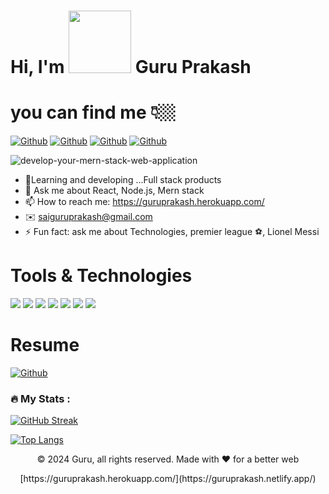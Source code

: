                                                                                                                
# Hi, I'm <img src="https://raw.githubusercontent.com/nixin72/nixin72/master/wave.gif" width="100" height="100">  Guru Prakash

                 

# you can find me 👇🏼
[<img alt="Github" src="https://img.shields.io/badge/GitHub-%2312100E.svg?&style=for-the-badge&logo=Github&logoColor=white" />](https://github.com/guru2711) [<img alt="Github" src="https://img.shields.io/badge/twitter-%231DA1F2.svg?&style=for-the-badge&logo=twitter&logoColor=white" />](https://twitter.com/saiguruprakash) 
[<img alt="Github" src="https://img.shields.io/badge/LinkedIn-%2312100E.svg?&style=for-the-badge&logo=LinkedIn&logoColor=white" />](https://www.linkedin.com/in/guru-prakash/)
[<img alt="Github" src="https://img.shields.io/badge/portfolio-%2312100E.svg?&style=for-the-badge&logo=portfolio&logoColor=white" />](https://guruprakash.netlify.app/)

![develop-your-mern-stack-web-application](https://user-images.githubusercontent.com/59472229/142756932-9d8dd4b1-a740-45b0-aa08-29a8e0c63729.jpg)



-  🌱Learning and developing  ...Full stack products
- 💬 Ask me about React, Node.js, Mern stack
- 📫 How to reach me: https://guruprakash.herokuapp.com/
- ✉️ saiguruprakash@gmail.com
- ⚡ Fun fact: ask me about Technologies, premier league ⚽, Lionel Messi  


 # Tools & Technologies
 <p>
  <img src="https://img.shields.io/badge/HTML5-E34F26?style=for-the-badge&logo=html5&logoColor=white" />
  <img src="https://img.shields.io/badge/CSS3-1572B6?style=for-the-badge&logo=css3&logoColor=white" />
    <img src="https://img.shields.io/badge/Bootstrap-563D7C?style=for-the-badge&logo=bootstrap&logoColor=white" />
  <img src="https://img.shields.io/badge/JavaScript-323330?style=for-the-badge&logo=javascript&logoColor=F7DF1E" />
    <img src="https://img.shields.io/badge/React.js-007ACC?style=for-the-badge&logo=react&logoColor=white" /> 
  <img src="https://img.shields.io/badge/Node.js-339933?style=for-the-badge&logo=nodedotjs&logoColor=white" />
  <img src="https://img.shields.io/badge/MONGODB-1572B6?style=for-the-badge&logo=mongodb&logoColor=white" />
<!--    <img src="https://img.shields.io/badge/Visual_Studio_Code-0078D4?style=for-the-badge&logo=visual%20studio%20code&logoColor=white" />
  <img src="https://img.shields.io/badge/Visual_Studio-5C2D91?style=for-the-badge&logo=visual%20studio&logoColor=white" /> -->
  </p>


# Resume
 [<img alt="Github" src="https://img.shields.io/badge/resume-%231DA1F2.svg?&style=for-the-badge&logo=resume&logoColor=white" />](https://drive.google.com/file/d/1IvdooHX2mXiMlGy2gHcB7VKETqwtcciQ/view?usp=sharing)            
                             
        
### :fire: My Stats :   
[![GitHub Streak](https://streak-stats.demolab.com?user=guru2711&theme=dark&hide_border=true)](https://git.io/streak-stats)


                             





[![Top Langs](https://github-readme-stats.vercel.app/api/top-langs/?username=guru2711&hide=html&theme=tokyonight&show_icons=true)](https://github.com/guru2711/github-readme-stats)




<p align="center"> © 2024 Guru, all rights reserved. Made with ❤️ for a better web  </p>
<p align="center">
[https://guruprakash.herokuapp.com/](https://guruprakash.netlify.app/)
</p>




